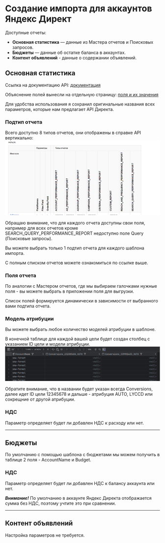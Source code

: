 # Создание импорта для аккаунтов Яндекс Директ

Доступные отчеты:
- **Основная статистика** — данные из Мастера отчетов и Поисковых запросов. 
- **Бюджеты** — данные об остатке баланса в аккаунтах.
- **Контент объявлений** - данные о содержании объявлений. 


## Основная статистика
Ссылка на документацию API: [документация](https://yandex.ru/dev/direct/doc/reports/fields-list.html)

Объяснение полей вынесли на отдельную страницу: [поля и их значения](https://yandex.ru/dev/direct/doc/ru/report-format)

Для удобства использования я сохранил оригинальные названия всех параметров, которые нам предлагает API Директа. 

### Подтип отчета
Всего доступно 8 типов отчетов, они отображены в справке API вертикально: 
![типы отчетов](2024-11-27_16-21-05.png)

Обращаю внимание, что для каждого отчета доступны свои поля, например для всех отчетов кроме 
SEARCH_QUERY_PERFORMANCE_REPORT недоступно поле Query (Поисковые запросы). 

Вы можете выбрать только 1 подтип отчета для каждого шаблона импорта.

С полным списком отчетов можете ознакомиться по ссылке выше.

### Поля отчета
По аналогии с Мастером отчетов, где мы выбираем галочками нужные поля - вы можете выбрать в приложении поля для выгрузки. 

Список полей формируется динамически в зависимости от выбранного вами подтипа отчета.

### Модель атрибуции
Вы можете выбрать любое количество моделей атрибуции в шаблоне. 

В конечной таблице для каждой вашей цели будет создан столбец с указанием ID цели и модели атрибуции.
![пример целей](2024-11-27_16-30-07.png)

Обратите внимание, что в названии будет указан всегда Conversions, далее идет ID цели 12345678 и дальше - атрибуция AUTO, LYCCD или сокрещние от другой атрибуции.

### НДС
Параметр определяет будет ли добавлен НДС к расходу или нет.

---

## Бюджеты
По умолчанию с помощью шаблона с бюджетами мы можем получить в таблице 2 поля - AccountName и Budget.

### НДС
Параметр определяет будет ли добавлен НДС к балансу аккаунта или нет.

***Внимание!***
По умолчанию в аккаунте Яндекс Директа отображается сумма без НДС, поэтому учтите это при сравнении.

---
## Контент объявлений
Настройка параметров не требуется. 



